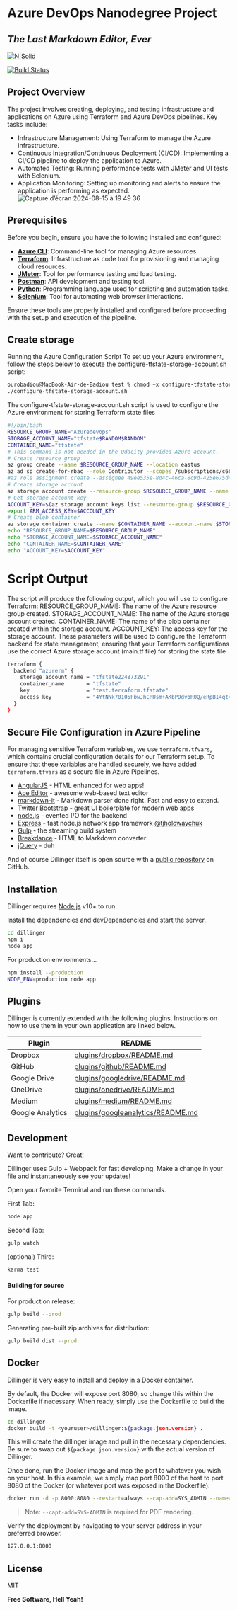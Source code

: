 # Azure DevOps Nanodegree Project
## _The Last Markdown Editor, Ever_

[![N|Solid](https://cldup.com/dTxpPi9lDf.thumb.png)](https://nodesource.com/products/nsolid)

[![Build Status](https://travis-ci.org/joemccann/dillinger.svg?branch=master)](https://travis-ci.org/joemccann/dillinger)
## Project Overview
The project involves creating, deploying, and testing infrastructure and applications on Azure using Terraform and Azure DevOps pipelines. Key tasks include:

- Infrastructure Management: Using Terraform to manage the Azure infrastructure.
- Continuous Integration/Continuous Deployment (CI/CD): Implementing a CI/CD pipeline to deploy the application to Azure.
- Automated Testing: Running performance tests with JMeter and UI tests with Selenium.
- Application Monitoring: Setting up monitoring and alerts to ensure the application is performing as expected.
![Capture d’écran 2024-08-15 à 19 49 36](https://github.com/user-attachments/assets/d9388e67-868c-4c63-a4d5-f480806e3279)

## Prerequisites

Before you begin, ensure you have the following installed and configured:

- **[Azure CLI](https://docs.microsoft.com/en-us/cli/azure/install-azure-cli)**: Command-line tool for managing Azure resources.
- **[Terraform](https://www.terraform.io/downloads)**: Infrastructure as code tool for provisioning and managing cloud resources.
- **[JMeter](https://jmeter.apache.org/download_jmeter.cgi)**: Tool for performance testing and load testing.
- **[Postman](https://www.postman.com/downloads/)**: API development and testing tool.
- **[Python](https://www.python.org/downloads/)**: Programming language used for scripting and automation tasks.
- **[Selenium](https://www.selenium.dev/downloads/)**: Tool for automating web browser interactions.

Ensure these tools are properly installed and configured before proceeding with the setup and execution of the pipeline.
## Create storage
Running the Azure Configuration Script
To set up your Azure environment, follow the steps below to execute the configure-tfstate-storage-account.sh script:
```sh
ourobadiou@MacBook-Air-de-Badiou test % chmod +x configure-tfstate-storage-account.sh
./configure-tfstate-storage-account.sh
```
The configure-tfstate-storage-account.sh script is used to configure the Azure environment for storing Terraform state files
```sh
#!/bin/bash
RESOURCE_GROUP_NAME="Azuredevops"
STORAGE_ACCOUNT_NAME="tfstate$RANDOM$RANDOM"
CONTAINER_NAME="tfstate"
# This command is not needed in the Udacity provided Azure account. 
# Create resource group
az group create --name $RESOURCE_GROUP_NAME --location eastus
az ad sp create-for-rbac --role Contributor --scopes /subscriptions/c6b49f87-b44b-4f50-9328-64efe17053d2 --query "{ client_id: appId, client_secret: password, tenant_id: tenant }"
#az role assignment create --assignee 49ee535e-8d4c-46ca-8c9d-425e675d4719 --role Contributor --scope /subscriptions/c6b49f87-b44b-4f50-9328-64efe17053d2
# Create storage account
az storage account create --resource-group $RESOURCE_GROUP_NAME --name $STORAGE_ACCOUNT_NAME --sku Standard_LRS --encryption-services blob
# Get storage account key
ACCOUNT_KEY=$(az storage account keys list --resource-group $RESOURCE_GROUP_NAME --account-name $STORAGE_ACCOUNT_NAME --query '[0].value' -o tsv)
export ARM_ACCESS_KEY=$ACCOUNT_KEY
# Create blob container
az storage container create --name $CONTAINER_NAME --account-name $STORAGE_ACCOUNT_NAME --account-key $ACCOUNT_KEY
echo "RESOURCE_GROUP_NAME=$RESOURCE_GROUP_NAME"
echo "STORAGE_ACCOUNT_NAME=$STORAGE_ACCOUNT_NAME"
echo "CONTAINER_NAME=$CONTAINER_NAME"
echo "ACCOUNT_KEY=$ACCOUNT_KEY"
```

# Script Output
The script will produce the following output, which you will use to configure Terraform:
RESOURCE_GROUP_NAME: The name of the Azure resource group created.
STORAGE_ACCOUNT_NAME: The name of the Azure storage account created.
CONTAINER_NAME: The name of the blob container created within the storage account.
ACCOUNT_KEY: The access key for the storage account.
These parameters will be used to configure the Terraform backend for state management, ensuring that your Terraform configurations use the correct Azure storage account (main.tf file) for storing the state file 
```sh
terraform {
  backend "azurerm" {
    storage_account_name = "tfstate224873291"
    container_name       = "tfstate"
    key                  = "test.terraform.tfstate"
    access_key           = "4YtNNk70105FbwJhCRUsm+AKbPDdvoROQ/eRpBI4qt4DPudMiiiiwmVVBgAyL4Us54ljevoWDee1+ASt2YzCRw=="
  }
}
```

## Secure File Configuration in Azure Pipeline
For managing sensitive Terraform variables, we use `terraform.tfvars`, which contains crucial configuration details for our Terraform setup. To ensure that these variables are handled securely, we have added `terraform.tfvars` as a secure file in Azure Pipelines.

- [AngularJS] - HTML enhanced for web apps!
- [Ace Editor] - awesome web-based text editor
- [markdown-it] - Markdown parser done right. Fast and easy to extend.
- [Twitter Bootstrap] - great UI boilerplate for modern web apps
- [node.js] - evented I/O for the backend
- [Express] - fast node.js network app framework [@tjholowaychuk]
- [Gulp] - the streaming build system
- [Breakdance](https://breakdance.github.io/breakdance/) - HTML
to Markdown converter
- [jQuery] - duh

And of course Dillinger itself is open source with a [public repository][dill]
 on GitHub.

## Installation

Dillinger requires [Node.js](https://nodejs.org/) v10+ to run.

Install the dependencies and devDependencies and start the server.

```sh
cd dillinger
npm i
node app
```

For production environments...

```sh
npm install --production
NODE_ENV=production node app
```

## Plugins

Dillinger is currently extended with the following plugins.
Instructions on how to use them in your own application are linked below.

| Plugin | README |
| ------ | ------ |
| Dropbox | [plugins/dropbox/README.md][PlDb] |
| GitHub | [plugins/github/README.md][PlGh] |
| Google Drive | [plugins/googledrive/README.md][PlGd] |
| OneDrive | [plugins/onedrive/README.md][PlOd] |
| Medium | [plugins/medium/README.md][PlMe] |
| Google Analytics | [plugins/googleanalytics/README.md][PlGa] |

## Development

Want to contribute? Great!

Dillinger uses Gulp + Webpack for fast developing.
Make a change in your file and instantaneously see your updates!

Open your favorite Terminal and run these commands.

First Tab:

```sh
node app
```

Second Tab:

```sh
gulp watch
```

(optional) Third:

```sh
karma test
```

#### Building for source

For production release:

```sh
gulp build --prod
```

Generating pre-built zip archives for distribution:

```sh
gulp build dist --prod
```

## Docker

Dillinger is very easy to install and deploy in a Docker container.

By default, the Docker will expose port 8080, so change this within the
Dockerfile if necessary. When ready, simply use the Dockerfile to
build the image.

```sh
cd dillinger
docker build -t <youruser>/dillinger:${package.json.version} .
```

This will create the dillinger image and pull in the necessary dependencies.
Be sure to swap out `${package.json.version}` with the actual
version of Dillinger.

Once done, run the Docker image and map the port to whatever you wish on
your host. In this example, we simply map port 8000 of the host to
port 8080 of the Docker (or whatever port was exposed in the Dockerfile):

```sh
docker run -d -p 8000:8080 --restart=always --cap-add=SYS_ADMIN --name=dillinger <youruser>/dillinger:${package.json.version}
```

> Note: `--capt-add=SYS-ADMIN` is required for PDF rendering.

Verify the deployment by navigating to your server address in
your preferred browser.

```sh
127.0.0.1:8000
```

## License

MIT

**Free Software, Hell Yeah!**

[//]: # (These are reference links used in the body of this note and get stripped out when the markdown processor does its job. There is no need to format nicely because it shouldn't be seen. Thanks SO - http://stackoverflow.com/questions/4823468/store-comments-in-markdown-syntax)

   [dill]: <https://github.com/joemccann/dillinger>
   [git-repo-url]: <https://github.com/joemccann/dillinger.git>
   [john gruber]: <http://daringfireball.net>
   [df1]: <http://daringfireball.net/projects/markdown/>
   [markdown-it]: <https://github.com/markdown-it/markdown-it>
   [Ace Editor]: <http://ace.ajax.org>
   [node.js]: <http://nodejs.org>
   [Twitter Bootstrap]: <http://twitter.github.com/bootstrap/>
   [jQuery]: <http://jquery.com>
   [@tjholowaychuk]: <http://twitter.com/tjholowaychuk>
   [express]: <http://expressjs.com>
   [AngularJS]: <http://angularjs.org>
   [Gulp]: <http://gulpjs.com>

   [PlDb]: <https://github.com/joemccann/dillinger/tree/master/plugins/dropbox/README.md>
   [PlGh]: <https://github.com/joemccann/dillinger/tree/master/plugins/github/README.md>
   [PlGd]: <https://github.com/joemccann/dillinger/tree/master/plugins/googledrive/README.md>
   [PlOd]: <https://github.com/joemccann/dillinger/tree/master/plugins/onedrive/README.md>
   [PlMe]: <https://github.com/joemccann/dillinger/tree/master/plugins/medium/README.md>
   [PlGa]: <https://github.com/RahulHP/dillinger/blob/master/plugins/googleanalytics/README.md>
